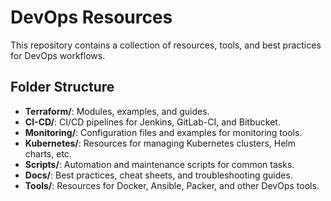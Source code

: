 

# DevOps Resources

This repository contains a collection of resources, tools, and best practices for DevOps workflows.

## Folder Structure
- **Terraform/**: Modules, examples, and guides.
- **CI-CD/**: CI/CD pipelines for Jenkins, GitLab-CI, and Bitbucket.
- **Monitoring/**: Configuration files and examples for monitoring tools.
- **Kubernetes/**: Resources for managing Kubernetes clusters, Helm charts, etc.
- **Scripts/**: Automation and maintenance scripts for common tasks.
- **Docs/**: Best practices, cheat sheets, and troubleshooting guides.
- **Tools/**: Resources for Docker, Ansible, Packer, and other DevOps tools.
